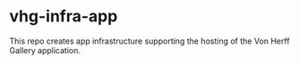 # vhg-infra-app
This repo creates app infrastructure supporting the hosting of the Von Herff Gallery application.
